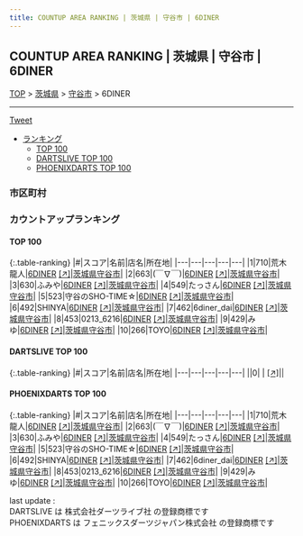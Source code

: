 ```yaml
---
title: COUNTUP AREA RANKING | 茨城県 | 守谷市 | 6DINER
---
```

## COUNTUP AREA RANKING | 茨城県 | 守谷市 | 6DINER

[TOP](/darts/rank/) > [茨城県](/darts/rank/茨城県/) > [守谷市](/darts/rank/茨城県/守谷市/) > 6DINER

___

<a href="https://twitter.com/share?ref_src=twsrc%5Etfw" data-text="COUNTUP AREA RANKING | 茨城県守谷市6DINER" class="twitter-share-button" data-hashtags="DARTSLIVE,PHOENIXDARTS,darts,ダーツ" data-show-count="false">Tweet</a>

* [ランキング](#カウントアップランキング)
    * [TOP 100](#top-100)
    * [DARTSLIVE TOP 100](#dartslive-top-100)
    * [PHOENIXDARTS TOP 100](#phoenixdarts-top-100)

### 市区町村

<ul>

</ul>

### カウントアップランキング

#### TOP 100



{:.table-ranking}
|#|スコア|名前|店名|所在地|
|---|---|---|---|---|
|1|710|<span class="rank-name-pd">荒木 龍人</span>|<a href="/darts/rank/shops/85019.html">6DINER</a> <a href="https://vs.phoenixdarts.com/jp/shop/shopDetailInfo/s_85019?s_seq=85019">[↗]</a>|<a href="/darts/rank/茨城県/守谷市">茨城県守谷市</a>|
|2|663|<span class="rank-name-pd">(￣∇￣)</span>|<a href="/darts/rank/shops/85019.html">6DINER</a> <a href="https://vs.phoenixdarts.com/jp/shop/shopDetailInfo/s_85019?s_seq=85019">[↗]</a>|<a href="/darts/rank/茨城県/守谷市">茨城県守谷市</a>|
|3|630|<span class="rank-name-pd">ふみや</span>|<a href="/darts/rank/shops/85019.html">6DINER</a> <a href="https://vs.phoenixdarts.com/jp/shop/shopDetailInfo/s_85019?s_seq=85019">[↗]</a>|<a href="/darts/rank/茨城県/守谷市">茨城県守谷市</a>|
|4|549|<span class="rank-name-pd">たっさん</span>|<a href="/darts/rank/shops/85019.html">6DINER</a> <a href="https://vs.phoenixdarts.com/jp/shop/shopDetailInfo/s_85019?s_seq=85019">[↗]</a>|<a href="/darts/rank/茨城県/守谷市">茨城県守谷市</a>|
|5|523|<span class="rank-name-pd">守谷のSHO-TIME☆</span>|<a href="/darts/rank/shops/85019.html">6DINER</a> <a href="https://vs.phoenixdarts.com/jp/shop/shopDetailInfo/s_85019?s_seq=85019">[↗]</a>|<a href="/darts/rank/茨城県/守谷市">茨城県守谷市</a>|
|6|492|<span class="rank-name-pd">SHINYA</span>|<a href="/darts/rank/shops/85019.html">6DINER</a> <a href="https://vs.phoenixdarts.com/jp/shop/shopDetailInfo/s_85019?s_seq=85019">[↗]</a>|<a href="/darts/rank/茨城県/守谷市">茨城県守谷市</a>|
|7|462|<span class="rank-name-pd">6diner_dai</span>|<a href="/darts/rank/shops/85019.html">6DINER</a> <a href="https://vs.phoenixdarts.com/jp/shop/shopDetailInfo/s_85019?s_seq=85019">[↗]</a>|<a href="/darts/rank/茨城県/守谷市">茨城県守谷市</a>|
|8|453|<span class="rank-name-pd">0213_6216</span>|<a href="/darts/rank/shops/85019.html">6DINER</a> <a href="https://vs.phoenixdarts.com/jp/shop/shopDetailInfo/s_85019?s_seq=85019">[↗]</a>|<a href="/darts/rank/茨城県/守谷市">茨城県守谷市</a>|
|9|429|<span class="rank-name-pd">みゆ</span>|<a href="/darts/rank/shops/85019.html">6DINER</a> <a href="https://vs.phoenixdarts.com/jp/shop/shopDetailInfo/s_85019?s_seq=85019">[↗]</a>|<a href="/darts/rank/茨城県/守谷市">茨城県守谷市</a>|
|10|266|<span class="rank-name-pd">TOYO</span>|<a href="/darts/rank/shops/85019.html">6DINER</a> <a href="https://vs.phoenixdarts.com/jp/shop/shopDetailInfo/s_85019?s_seq=85019">[↗]</a>|<a href="/darts/rank/茨城県/守谷市">茨城県守谷市</a>|


#### DARTSLIVE TOP 100



{:.table-ranking}
|#|スコア|名前|店名|所在地|
|---|---|---|---|---|
||0|<span class="rank-name-dl"> </span>|<a href="/darts/rank/shops/.html"></a> <a href="">[↗]</a>|<a href="/darts/rank//"></a>|


#### PHOENIXDARTS TOP 100



{:.table-ranking}
|#|スコア|名前|店名|所在地|
|---|---|---|---|---|
|1|710|<span class="rank-name-pd">荒木 龍人</span>|<a href="/darts/rank/shops/85019.html">6DINER</a> <a href="https://vs.phoenixdarts.com/jp/shop/shopDetailInfo/s_85019?s_seq=85019">[↗]</a>|<a href="/darts/rank/茨城県/守谷市">茨城県守谷市</a>|
|2|663|<span class="rank-name-pd">(￣∇￣)</span>|<a href="/darts/rank/shops/85019.html">6DINER</a> <a href="https://vs.phoenixdarts.com/jp/shop/shopDetailInfo/s_85019?s_seq=85019">[↗]</a>|<a href="/darts/rank/茨城県/守谷市">茨城県守谷市</a>|
|3|630|<span class="rank-name-pd">ふみや</span>|<a href="/darts/rank/shops/85019.html">6DINER</a> <a href="https://vs.phoenixdarts.com/jp/shop/shopDetailInfo/s_85019?s_seq=85019">[↗]</a>|<a href="/darts/rank/茨城県/守谷市">茨城県守谷市</a>|
|4|549|<span class="rank-name-pd">たっさん</span>|<a href="/darts/rank/shops/85019.html">6DINER</a> <a href="https://vs.phoenixdarts.com/jp/shop/shopDetailInfo/s_85019?s_seq=85019">[↗]</a>|<a href="/darts/rank/茨城県/守谷市">茨城県守谷市</a>|
|5|523|<span class="rank-name-pd">守谷のSHO-TIME☆</span>|<a href="/darts/rank/shops/85019.html">6DINER</a> <a href="https://vs.phoenixdarts.com/jp/shop/shopDetailInfo/s_85019?s_seq=85019">[↗]</a>|<a href="/darts/rank/茨城県/守谷市">茨城県守谷市</a>|
|6|492|<span class="rank-name-pd">SHINYA</span>|<a href="/darts/rank/shops/85019.html">6DINER</a> <a href="https://vs.phoenixdarts.com/jp/shop/shopDetailInfo/s_85019?s_seq=85019">[↗]</a>|<a href="/darts/rank/茨城県/守谷市">茨城県守谷市</a>|
|7|462|<span class="rank-name-pd">6diner_dai</span>|<a href="/darts/rank/shops/85019.html">6DINER</a> <a href="https://vs.phoenixdarts.com/jp/shop/shopDetailInfo/s_85019?s_seq=85019">[↗]</a>|<a href="/darts/rank/茨城県/守谷市">茨城県守谷市</a>|
|8|453|<span class="rank-name-pd">0213_6216</span>|<a href="/darts/rank/shops/85019.html">6DINER</a> <a href="https://vs.phoenixdarts.com/jp/shop/shopDetailInfo/s_85019?s_seq=85019">[↗]</a>|<a href="/darts/rank/茨城県/守谷市">茨城県守谷市</a>|
|9|429|<span class="rank-name-pd">みゆ</span>|<a href="/darts/rank/shops/85019.html">6DINER</a> <a href="https://vs.phoenixdarts.com/jp/shop/shopDetailInfo/s_85019?s_seq=85019">[↗]</a>|<a href="/darts/rank/茨城県/守谷市">茨城県守谷市</a>|
|10|266|<span class="rank-name-pd">TOYO</span>|<a href="/darts/rank/shops/85019.html">6DINER</a> <a href="https://vs.phoenixdarts.com/jp/shop/shopDetailInfo/s_85019?s_seq=85019">[↗]</a>|<a href="/darts/rank/茨城県/守谷市">茨城県守谷市</a>|


<div class="footer border-top border-gray-light mt-5 pt-3 text-right text-gray">
    last update : <span style="font-weight: italic" id="foot_last_modified"></span><br />
    DARTSLIVE は 株式会社ダーツライブ社 の登録商標です<br />
    PHOENIXDARTS は フェニックスダーツジャパン株式会社 の登録商標です<br />
</div>

<script src="https://cdnjs.cloudflare.com/ajax/libs/jquery.tablesorter/2.31.3/js/jquery.tablesorter.min.js" integrity="sha512-qzgd5cYSZcosqpzpn7zF2ZId8f/8CHmFKZ8j7mU4OUXTNRd5g+ZHBPsgKEwoqxCtdQvExE5LprwwPAgoicguNg==" crossorigin="anonymous" referrerpolicy="no-referrer"></script>
<link rel="stylesheet" href="https://cdnjs.cloudflare.com/ajax/libs/jquery.tablesorter/2.31.3/css/theme.default.min.css" integrity="sha512-wghhOJkjQX0Lh3NSWvNKeZ0ZpNn+SPVXX1Qyc9OCaogADktxrBiBdKGDoqVUOyhStvMBmJQ8ZdMHiR3wuEq8+w==" crossorigin="anonymous" referrerpolicy="no-referrer" />
<script>
$(function() {
    $(".table-ranking").tablesorter({sortList:[[0, 0]]});
    $("#foot_last_modified").text(formatDate(new Date(document.lastModified), 'yyyy-MM-dd HH:mm:ss'));
});
</script>

<script async src="https://platform.twitter.com/widgets.js" charset="utf-8"></script>